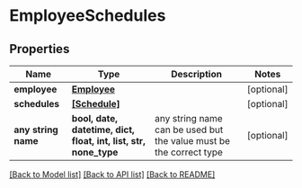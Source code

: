 # EmployeeSchedules


## Properties
Name | Type | Description | Notes
------------ | ------------- | ------------- | -------------
**employee** | [**Employee**](Employee.md) |  | [optional] 
**schedules** | [**[Schedule]**](Schedule.md) |  | [optional] 
**any string name** | **bool, date, datetime, dict, float, int, list, str, none_type** | any string name can be used but the value must be the correct type | [optional]

[[Back to Model list]](../../README.md#documentation-for-models) [[Back to API list]](../../README.md#documentation-for-api-endpoints) [[Back to README]](../../README.md)



